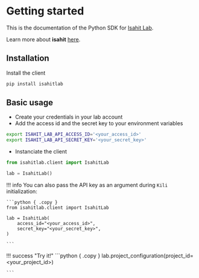 # Getting started

This is the documentation of the Python SDK for [Isahit Lab](https://lab.isahit.com).

Learn more about **isahit** [here](https://www.isahit.com).

## Installation

Install the client

```bash { .copy }
pip install isahitlab
```

## Basic usage

* Create your credentials in your lab account
* Add the access id and the secret key to your environment variables

```bash { .copy }
export ISAHIT_LAB_API_ACCESS_ID='<your_access_id>'
export ISAHIT_LAB_API_SECRET_KEY='<your_secret_key>'
```

* Instanciate the client

```python { .copy }
from isahitlab.client import IsahitLab

lab = IsahitLab()
```


!!! info
    You can also pass the API key as an argument during `Kili` initialization:

    ```python { .copy }
    from isahitlab.client import IsahitLab

    lab = IsahitLab(
        access_id="<your_access_id>",
        secret_key="<your_secret_key>",
    )

    ```

!!! success "Try it!"
    ```python { .copy }
    lab.project_configuration(project_id=<your_project_id>)

    ```